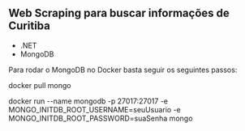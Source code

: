 ## Web Scraping para buscar informações de Curitiba

- .NET
- MongoDB

Para rodar o MongoDB no Docker basta seguir os seguintes passos:

docker pull mongo

docker run --name mongodb -p 27017:27017 -e MONGO_INITDB_ROOT_USERNAME=seuUsuario -e MONGO_INITDB_ROOT_PASSWORD=suaSenha mongo